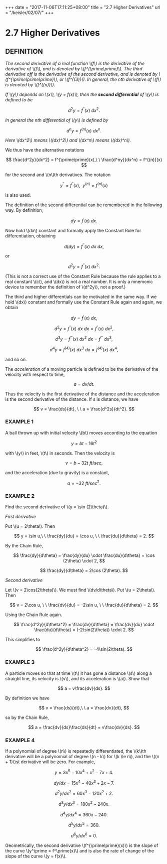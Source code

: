 +++
date = "2017-11-06T17:11:25+08:00"
title = "2.7 Higher Derivatives"
url = "/keisler/02/07/"
+++

# 2.7 Higher Derivatives

## DEFINITION

_The second derivative of a real function \\(f\\) is the derivative of the derivative of \\(f\\), and is denoted by \\(f^{\prime\prime}\\). The third derivative off is the derivative of the second derivative, and is denoted by \\(f^{\prime\prime\prime}\\), or \\(f^{(3)}\\). In general, the nth derivative of \\(f\\) is denoted by \\(f^{(n)}\\)._

_If \\(y\\) depends on \\(x\\), \\(y = f(x)\\), then the **second differential** of \\(y\\) is defined to be_

$$
d^2y = f^{\prime\prime}(x)\ dx^2.
$$

_In general the nth differential of \\(y\\) is defined by_

$$
d^ny = f^{(n)}(x)\ dx^n.
$$

_Here \\(dx^2\\) means \\((dx)^2\\) and \\(dx^n\\) means \\((dx)^n\\)._

We thus have the alternative notations

$$
\frac{d^2y}{dx^2} = f^{\prime\prime}(x),\ \ \frac{d^ny}{dx^n} = f^{(n)}(x)
$$

for the second and \\(n\\)th derivatives. The notation

$$
y^{\prime\prime} = f^{\prime\prime}(x),\ \ y^{(n)} = f^{(n)}(x)
$$

is also used.

The definition of the second differential can be remembered in the following way. By definition,

$$
dy=f^\prime(x)\ dx.
$$

Now hold \\(dx\\) constant and formally apply the Constant Rule for differentiation, obtaining

$$
d(dy)=f^{\prime\prime}(x)\ dx\ dx,
$$

or

$$
d^2y = f^{\prime\prime}(x)\ dx^2.
$$

(This is not a correct use of the Constant Rule because the rule applies to a real constant \\(c\\), and \\(dx\\) is not a real number. It is only a mnemonic device to remember the definition of \\(d^2y\\), not a proof.)

The third and higher differentials can be motivated in the same way. If we hold \\(dx\\) constant and formally use the Constant Rule again and again, we obtain

$$
dy = f^\prime(x)\ dx,
$$

$$
d^2y = f^{\prime\prime}(x)\ dx\ dx = f^{\prime\prime}(x)\ dx^2,
$$

$$
d^3y = f^{\prime\prime\prime}(x)\ dx^2\ dx = f^{\prime\prime\prime}\ dx^3,
$$

$$
d^4y = f^{(4)}(x)\ dx^3\ dx =f^{(4)}(x)\ dx^4,
$$

and so on.

The _acceleration_ of a moving particle is defined to be the derivative of the velocity with respect to time,

$$
a = dv/dt.
$$

Thus the velocity is the first derivative of the distance and the acceleration is the second derivative of the distance. If s is distance, we have

$$
v = \frac{ds}{dt}, \ \ a = \frac{d^2s}{dt^2}.
$$

### EXAMPLE 1

A ball thrown up with initial velocity \\(b\\) moves according to the equation

$$
y = bt- 16t^2
$$

with \\(y\\) in feet, \\(t\\) in seconds. Then the velocity is

$$
v = b - 32t\ ft/sec,
$$

and the acceleration (due to gravity) is a constant,

$$
a = -32\ ft/sec^2.
$$

### EXAMPLE 2

Find the second derivative of \\(y = \sin (2\theta)\\). 

_First derivative_ 

Put \\(u = 2\theta\\). Then

$$
y = \sin u,\ \ \frac{dy}{du} = \cos u, \ \ \frac{du}{d\theta} = 2.
$$

By the Chain Rule,

$$
\frac{dy}{d\theta} = \frac{dy}{du} \cdot \frac{du}{d\theta} = \cos (2\theta) \cdot 2,
$$

$$
\frac{dy}{d\theta} = 2\cos (2\theta).
$$

_Second derivative_ 

Let \\(v = 2\cos(2\theta)\\). We must find \\(dv/d\theta\\). Put \\(u = 2\theta\\). Then

$$
v = 2\cos u, \ \ \frac{dv}{du} = -2\sin u, \ \ \frac{du}{d\theta} = 2.
$$

Using the Chain Rule again.

$$
\frac{d^2y}{d\theta^2} = \frac{dv}{d\theta} = \frac{dv}{du} \cdot \frac{du}{d\theta} = (-2\sin(2\theta)) \cdot 2.
$$

This simplifies to

$$
\frac{d^2y}{d\theta^2} = -4\sin(2\theta).
$$

### EXAMPLE 3

A particle moves so that at time \\(t\\) it has gone a distance \\(s\\) along a straight line, its velocity is \\(v\\), and its acceleration is \\(a\\). Show that

$$
a = v\frac{dv}{ds}.
$$

By definition we have

$$
v = \frac{ds}{dt},\ \ a = \frac{dv}{dt},
$$

so by the Chain Rule,

$$
a = \frac{dv}{ds}\frac{ds}{dt} = v\frac{dv}{ds}.
$$

### EXAMPLE 4

If a polynomial of degree \\(n\\) is repeatedly differentiated, the \\(k\\)th derivative will be a polynomial of degree \\(n - k\\) for \\(k \le n\\), and the \\((n + 1)\\)st derivative will be zero. For example,

$$
y = 3x^5 - 10x^4 + x^2 - 7x + 4.
$$

$$
dy/dx = 15x^4 - 40x^3 + 2x - 7.
$$

$$
d^2y/dx^2 = 60x^3 - 120x^2 + 2.
$$

$$
d^3y/dx^3 = 180x^2 - 240x.
$$

$$
d^4y/dx^4 = 360x - 240.
$$

$$
d^5y/dx^5 = 360.
$$

$$
d^6y/dx^6 = 0.
$$

Geometrically, the second derivative \\(f^{\prime\prime}(x)\\) is the slope of the curve \\(y^\prime = f^\prime(x)\\) and is also the rate of change of the slope of the curve \\(y = f(x)\\).
